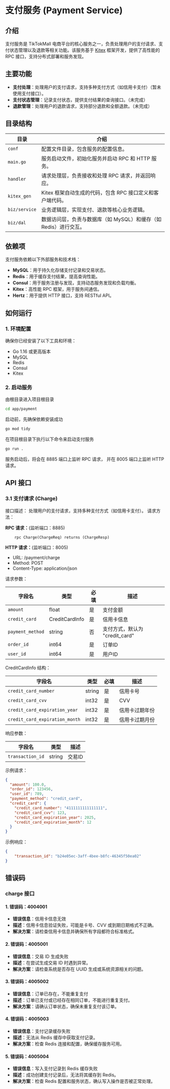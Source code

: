 # 支付服务 (Payment Service)

## 介绍

支付服务是 TikTokMall 电商平台的核心服务之一，负责处理用户的支付请求、支付状态管理以及退款等相关功能。该服务基于 [Kitex](https://github.com/cloudwego/kitex/) 框架开发，提供了高性能的 RPC 接口，支持分布式部署和服务发现。

## 主要功能

- **支付处理**：处理用户的支付请求，支持多种支付方式（如信用卡支付）（暂未使用支付接口）。
- **支付状态管理**：记录支付状态，提供支付结果的查询接口。（未完成）
- **退款管理**：处理用户的退款请求，支持部分退款和全额退款。（未完成）

## 目录结构

| 目录         | 介绍                                                                 |
|--------------|--------------------------------------------------------------------|
| `conf`       | 配置文件目录，包含服务的配置信息。                                       |
| `main.go`    | 服务启动文件，初始化服务并启动 RPC 和 HTTP 服务。                          |
| `handler`    | 请求处理层，负责接收和处理 RPC 请求，并返回响应。                           |
| `kitex_gen`  | Kitex 框架自动生成的代码，包含 RPC 接口定义和客户端代码。                    |
| `biz/service`| 业务逻辑层，实现支付、退款等核心业务逻辑。                                  |
| `biz/dal`    | 数据访问层，负责与数据库（如 MySQL）和缓存（如 Redis）进行交互。              |

## 依赖项

支付服务依赖以下外部服务和技术栈：

- **MySQL**：用于持久化存储支付记录和交易状态。
- **Redis**：用于缓存支付结果，提高查询性能。
- **Consul**：用于服务注册与发现，支持动态服务发现和负载均衡。
- **Kitex**：高性能 RPC 框架，用于服务间通信。
- **Hertz**：用于提供 HTTP 接口，支持 RESTful API。

## 如何运行

### 1. 环境配置

确保你已经安装了以下工具和环境：

- Go 1.16 或更高版本
- MySQL
- Redis
- Consul
- Kitex

### 2. 启动服务

由根目录进入项目根目录
``` bash
cd app/payment
```
启动前，先确保依赖安装成功
``` bash
go mod tidy
```
在项目根目录下执行以下命令来启动支付服务
``` bash
go run .
```
服务启动后，将会在 8885 端口上监听 RPC 请求，
并在 8005 端口上监听 HTTP 请求。

## API 接口

### 3.1 支付请求 (Charge)
接口描述： 处理用户的支付请求，支持多种支付方式（如信用卡支付）。
请求方法：

**RPC 请求：**(监听端口：8885)
```Proto
    rpc Charge(ChargeReq) returns (ChargeResp)
```

**HTTP 请求：**(监听端口：8005)
- URL: /payment/charge
- Method: POST
- Content-Type: application/json

请求参数：

| 字段名            | 类型             | 必填 | 描述                     |
|------------------|----------------|---|------------------------|
| `amount`         | float          | 是 | 支付金额                   |
| `credit_card`    | CreditCardInfo | 是 | 信用卡信息                  |
| `payment_method` | string         | 否 | 支付方式，默认为 "credit_card" |
| `order_id`       | int64          | 是 | 订单ID                   |
| `user_id`        | int64          | 是 | 用户ID                   |

CreditCardInfo 结构：

| 字段名                            | 类型     | 必填 | 描述     |
|--------------------------------|--------|-|--------|
| `credit_card_number`           | string | 是 | 信用卡号   |
| `credit_card_cvv`              | int32  | 是 | CVV  |
| `credit_card_expiration_year`  | int32  | 是 | 信用卡过期年份   |
| `credit_card_expiration_month` | int32  | 是 | 信用卡过期月份   |

响应参数：

| 字段名                        | 类型     | 描述   |
|----------------------------|--------|------|
| `transaction_id`           | string | 交易ID |

示例请求：
```json
{
  "amount": 100.0,
  "order_id": 123456,
  "user_id": 789,
  "payment_method": "credit_card",
  "credit_card": {
    "credit_card_number": "4111111111111111",
    "credit_card_cvv": 123,
    "credit_card_expiration_year": 2025,
    "credit_card_expiration_month": 12
  }
}
```
示例响应：
```json
{
    "transaction_id": "b24e05ec-3aff-4bee-b8fc-46345f50ea02"
}
```

## 错误码

### charge 接口

#### 1. 错误码：**4004001**
- **错误信息**：信用卡信息无效
- **描述**：信用卡信息验证失败，可能是卡号、CVV 或到期日期格式不正确。
- **解决方案**：请检查信用卡信息并确保所有字段都符合标准格式。

#### 2. 错误码：**4005001**
- **错误信息**：交易 ID 生成失败
- **描述**：在尝试生成交易 ID 时遇到异常。
- **解决方案**：请检查系统是否存在 UUID 生成或系统资源相关的问题。

#### 3. 错误码：**4005002**
- **错误信息**：订单已存在，不能重复支付
- **描述**：订单已支付或已经存在相同订单，不能进行重复支付。
- **解决方案**：请确认订单状态，确保未重复支付该订单。

#### 4. 错误码：**4005003**
- **错误信息**：支付记录缓存失败
- **描述**：无法从 Redis 缓存中获取支付记录。
- **解决方案**：检查 Redis 连接和配置，确保缓存服务可用。

#### 5. 错误码：**4005004**
- **错误信息**：写入支付记录到 Redis 缓存失败
- **描述**：成功创建支付记录后，无法将其缓存到 Redis。
- **解决方案**：检查 Redis 配置和服务状态，确认写入操作是否被正常处理。
